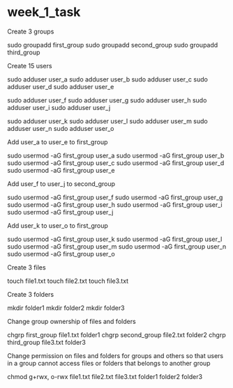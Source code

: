 # week_1_task

Create 3 groups

sudo groupadd first_group
sudo groupadd second_group
sudo groupadd third_group






Create 15 users

sudo adduser user_a
sudo adduser user_b
sudo adduser user_c
sudo adduser user_d
sudo adduser user_e

sudo adduser user_f
sudo adduser user_g
sudo adduser user_h
sudo adduser user_i
sudo adduser user_j

sudo adduser user_k
sudo adduser user_l
sudo adduser user_m
sudo adduser user_n
sudo adduser user_o




Add user_a to user_e to first_group

sudo usermod -aG first_group user_a
sudo usermod -aG first_group user_b
sudo usermod -aG first_group user_c
sudo usermod -aG first_group user_d
sudo usermod -aG first_group user_e



Add user_f to user_j to second_group

sudo usermod -aG first_group user_f
sudo usermod -aG first_group user_g
sudo usermod -aG first_group user_h
sudo usermod -aG first_group user_i
sudo usermod -aG first_group user_j



Add user_k to user_o to first_group

sudo usermod -aG first_group user_k
sudo usermod -aG first_group user_l
sudo usermod -aG first_group user_m
sudo usermod -aG first_group user_n
sudo usermod -aG first_group user_o





Create 3 files

touch file1.txt 
touch file2.txt 
touch file3.txt


Create 3 folders

mkdir folder1
mkdir folder2
mkdir folder3



Change group ownership of files and folders

chgrp first_group file1.txt folder1
chgrp second_group file2.txt folder2
chgrp third_group file3.txt folder3




Change permission on files and folders for groups and others so that users in a group cannot access files or folders that belongs to another group

chmod g+rwx, o-rwx file1.txt file2.txt file3.txt folder1 folder2 folder3


